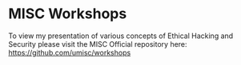 # MISC Workshops 

To view my presentation of various concepts of Ethical Hacking and Security please visit the MISC Official repository here: 
https://github.com/umisc/workshops
